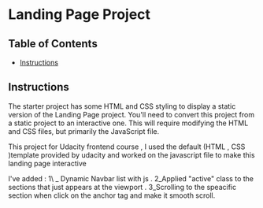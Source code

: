 # Landing Page Project

## Table of Contents

- [Instructions](#instructions)

## Instructions

The starter project has some HTML and CSS styling to display a static version of the Landing Page project. You'll need to convert this project from a static project to an interactive one. This will require modifying the HTML and CSS files, but primarily the JavaScript file.

This project for Udacity frontend course , I used the default (HTML , CSS )template provided by udacity and worked on the javascript file to make this landing page interactive

I've added :
1\ \_ Dynamic Navbar list with js .
2_Applied "active" class to the sections that just appears at the viewport .
3_Scrolling to the speacific section when click on the anchor tag and make it smooth scroll.
